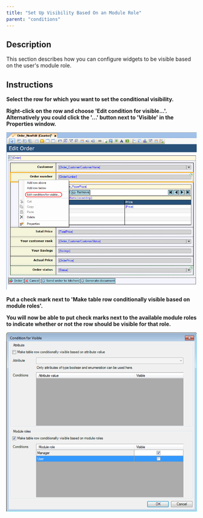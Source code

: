 ```yaml
---
title: "Set Up Visibility Based On an Module Role"
parent: "conditions"
---
```

## Description

This section describes how you can configure widgets to be visible based on the user's module role.

## Instructions

 **Select the row for which you want to set the conditional visibility.**

 **Right-click on the row and choose 'Edit condition for visible...'. Alternatively you could click the '...' button next to 'Visible' in the Properties window.**

![](attachments/2621483/2752742.png)

 **Put a check mark next to 'Make table row conditionally visible based on module roles'.**

 **You will now be able to put check marks next to the available module roles to indicate whether or not the row should be visible for that role.**

![](attachments/2621483/2752749.png)
